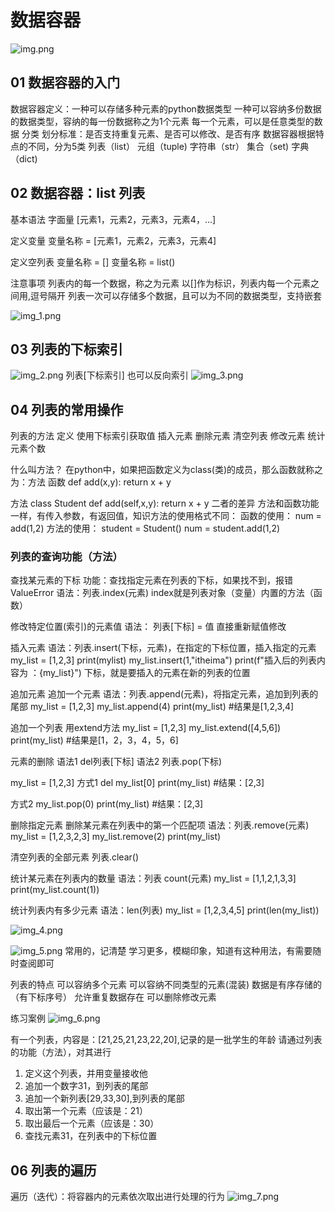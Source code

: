 # 数据容器
![img.png](img.png)

## 01 数据容器的入门

数据容器定义：一种可以存储多种元素的python数据类型
一种可以容纳多份数据的数据类型，容纳的每一份数据称之为1个元素
每一个元素，可以是任意类型的数据
分类
划分标准：是否支持重复元素、是否可以修改、是否有序
数据容器根据特点的不同，分为5类
列表（list） 元组（tuple) 字符串（str） 集合（set) 字典（dict)

## 02 数据容器：list 列表
基本语法
 字面量
[元素1，元素2，元素3，元素4，...]

定义变量
变量名称 = [元素1，元素2，元素3，元素4]

定义空列表
变量名称 = []
变量名称 = list()

注意事项
列表内的每一个数据，称之为元素
以[]作为标识，列表内每一个元素之间用,逗号隔开
列表一次可以存储多个数据，且可以为不同的数据类型，支持嵌套

![img_1.png](img_1.png)

## 03 列表的下标索引
![img_2.png](img_2.png)
列表[下标索引]
也可以反向索引
![img_3.png](img_3.png)

## 04 列表的常用操作

列表的方法
 定义
 使用下标索引获取值
 插入元素
 删除元素
 清空列表
 修改元素
 统计元素个数

什么叫方法？
在python中，如果把函数定义为class(类)的成员，那么函数就称之为：方法
函数
def add(x,y):
 return x + y

方法
class Student
    def add(self,x,y):
      return x + y
二者的差异
方法和函数功能一样，有传入参数，有返回值，知识方法的使用格式不同：
函数的使用： num = add(1,2)
方法的使用： student = Student()
           num = student.add(1,2)

### 列表的查询功能（方法）
查找某元素的下标
 功能：查找指定元素在列表的下标，如果找不到，报错ValueError
 语法：列表.index(元素)
 index就是列表对象（变量）内置的方法（函数）

修改特定位置(索引)的元素值
语法： 列表[下标] = 值
直接重新赋值修改

插入元素
语法：列表.insert(下标，元素)，在指定的下标位置，插入指定的元素
my_list = [1,2,3]
print(mylist)
my_list.insert(1,"itheima")
print(f"插入后的列表内容为 ：{my_list}")
下标，就是要插入的元素在新的列表的位置

追加元素 
追加一个元素
语法：列表.append(元素)，将指定元素，追加到列表的尾部
my_list = [1,2,3]
my_list.append(4)
print(my_list) #结果是[1,2,3,4]

追加一个列表 用extend方法
my_list = [1,2,3]
my_list.extend([4,5,6])
print(my_list) #结果是[1，2，3，4，5，6]


元素的删除
语法1 del列表[下标]
语法2 列表.pop(下标)

my_list = [1,2,3]
方式1 
del my_list[0]
print(my_list) #结果：[2,3]

方式2
my_list.pop(0)
print(my_list) #结果：[2,3]

删除指定元素
删除某元素在列表中的第一个匹配项
语法：列表.remove(元素)
my_list = [1,2,3,2,3]
my_list.remove(2)
print(my_list)

清空列表的全部元素
列表.clear()

统计某元素在列表内的数量
语法：列表 count(元素)
my_list = [1,1,2,1,3,3]
print(my_list.count(1))

统计列表内有多少元素
语法：len(列表)
my_list = [1,2,3,4,5]
print(len(my_list))

![img_4.png](img_4.png)

![img_5.png](img_5.png)
常用的，记清楚
学习更多，模糊印象，知道有这种用法，有需要随时查阅即可

列表的特点
可以容纳多个元素
可以容纳不同类型的元素(混装)
数据是有序存储的（有下标序号）
允许重复数据存在
可以删除修改元素

练习案例
![img_6.png](img_6.png)

有一个列表，内容是：[21,25,21,23,22,20],记录的是一批学生的年龄
请通过列表的功能（方法），对其进行
1. 定义这个列表，并用变量接收他
2. 追加一个数字31，到列表的尾部
3. 追加一个新列表[29,33,30],到列表的尾部
4. 取出第一个元素（应该是：21）
5. 取出最后一个元素（应该是：30）
6. 查找元素31，在列表中的下标位置

## 06 列表的遍历
遍历（迭代）：将容器内的元素依次取出进行处理的行为
![img_7.png](img_7.png)

